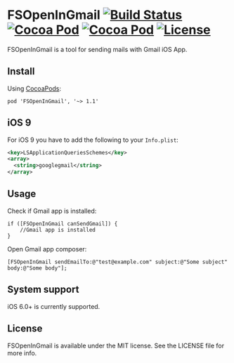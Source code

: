 # FSOpenInGmail [![Build Status](https://travis-ci.org/x2on/FSOpenInGmail.png)](https://travis-ci.org/x2on/FSOpenInGmail) [![Cocoa Pod](https://cocoapod-badges.herokuapp.com/p/FSOpenInGmail/badge.svg)](http://cocoadocs.org/docsets/FSOpenInGmail/) [![Cocoa Pod](https://cocoapod-badges.herokuapp.com/v/FSOpenInGmail/badge.svg)](http://cocoadocs.org/docsets/FSOpenInGmail/) [![License](https://go-shields.herokuapp.com/license-MIT-blue.png)](http://opensource.org/licenses/MIT)

FSOpenInGmail is a tool for sending mails with Gmail iOS App.

## Install
Using [CocoaPods](http://cocoapods.org/):

`pod 'FSOpenInGmail', '~> 1.1'`

## iOS 9
For iOS 9 you have to add the following to your `Info.plist`:
```xml
<key>LSApplicationQueriesSchemes</key>
<array>
  <string>googlegmail</string>
</array>
```

## Usage

Check if Gmail app is installed: 

```objc
if ([FSOpenInGmail canSendGmail]) {
	//Gmail app is installed
}
```

Open Gmail app composer:
```objc
[FSOpenInGmail sendEmailTo:@"test@example.com" subject:@"Some subject" body:@"Some body"];
```

## System support
iOS 6.0+ is currently supported.

## License

FSOpenInGmail is available under the MIT license. See the LICENSE file for more info.
